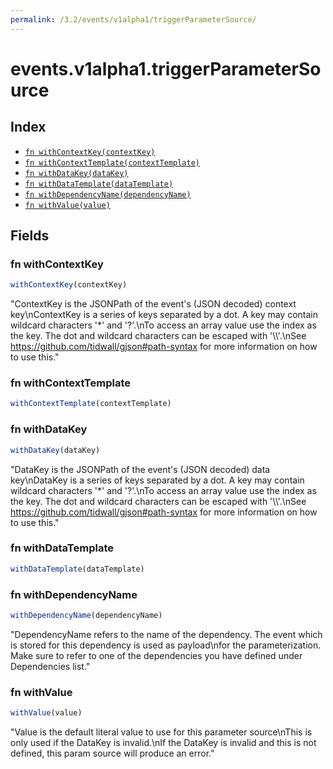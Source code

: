 ```yaml
---
permalink: /3.2/events/v1alpha1/triggerParameterSource/
---
```


# events.v1alpha1.triggerParameterSource



## Index

* [`fn withContextKey(contextKey)`](#fn-withcontextkey)
* [`fn withContextTemplate(contextTemplate)`](#fn-withcontexttemplate)
* [`fn withDataKey(dataKey)`](#fn-withdatakey)
* [`fn withDataTemplate(dataTemplate)`](#fn-withdatatemplate)
* [`fn withDependencyName(dependencyName)`](#fn-withdependencyname)
* [`fn withValue(value)`](#fn-withvalue)

## Fields

### fn withContextKey

```ts
withContextKey(contextKey)
```

"ContextKey is the JSONPath of the event's (JSON decoded) context key\nContextKey is a series of keys separated by a dot. A key may contain wildcard characters '*' and '?'.\nTo access an array value use the index as the key. The dot and wildcard characters can be escaped with '\\\\'.\nSee https://github.com/tidwall/gjson#path-syntax for more information on how to use this."

### fn withContextTemplate

```ts
withContextTemplate(contextTemplate)
```



### fn withDataKey

```ts
withDataKey(dataKey)
```

"DataKey is the JSONPath of the event's (JSON decoded) data key\nDataKey is a series of keys separated by a dot. A key may contain wildcard characters '*' and '?'.\nTo access an array value use the index as the key. The dot and wildcard characters can be escaped with '\\\\'.\nSee https://github.com/tidwall/gjson#path-syntax for more information on how to use this."

### fn withDataTemplate

```ts
withDataTemplate(dataTemplate)
```



### fn withDependencyName

```ts
withDependencyName(dependencyName)
```

"DependencyName refers to the name of the dependency. The event which is stored for this dependency is used as payload\nfor the parameterization. Make sure to refer to one of the dependencies you have defined under Dependencies list."

### fn withValue

```ts
withValue(value)
```

"Value is the default literal value to use for this parameter source\nThis is only used if the DataKey is invalid.\nIf the DataKey is invalid and this is not defined, this param source will produce an error."